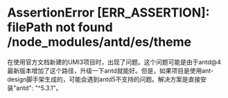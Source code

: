 # AssertionError [ERR_ASSERTION]: filePath not found /node_modules/antd/es/theme

在使用官方文档新建的UMI3项目时，出现了问题。这个问题可能是由于antd@4最新版本增加了这个路径，升级一下antd就能好。但是，如果项目是使用ant-design脚手架生成的，可能会遇到antd5不支持的问题。解决方案是直接安装"antd": "^5.3.1"。

